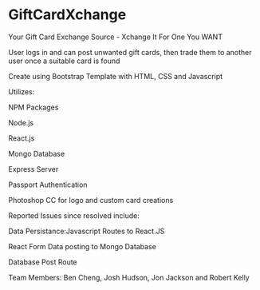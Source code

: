 # GiftCardXchange

Your Gift Card Exchange Source - Xchange It For One You WANT

User logs in and can post unwanted gift cards, then trade them to another user once a suitable card is found

Create using Bootstrap Template with HTML, CSS and Javascript


Utilizes:

NPM Packages

Node.js

React.js

Mongo Database

Express Server

Passport Authentication

Photoshop CC for logo and custom card creations


Reported Issues since resolved include:

Data Persistance:Javascript Routes to React.JS

React Form Data posting to Mongo Database

Database Post Route


Team Members: Ben Cheng, Josh Hudson, Jon Jackson and Robert Kelly
